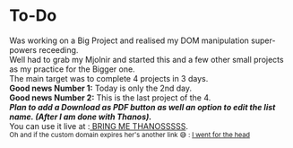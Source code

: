 # To-Do
Was working on a Big Project and realised my DOM manipulation super-powers receeding.<br>
Well had to grab my Mjolnir and started this and a few other small projects as my practice for the Bigger one.<br>
The main target was to complete 4 projects in 3 days.<br>
<strong>Good news Number 1:</strong> Today is only the 2nd day.<br>
<strong>Good news Number 2:</strong> This is the last project of the 4.<br>
<strong><em>Plan to add a Download as PDF button as well an option to edit the list name. (After I am done with Thanos).</em></strong>
<br>You can use it live at :<a href="https://todolist.tk/"> BRING ME THANOSSSSS</a>.
<br><small>Oh and if the custom domain expires her's another link 😅 : <a href="https://ashish-list.netlify.app/"> I went for the head</a></small>
